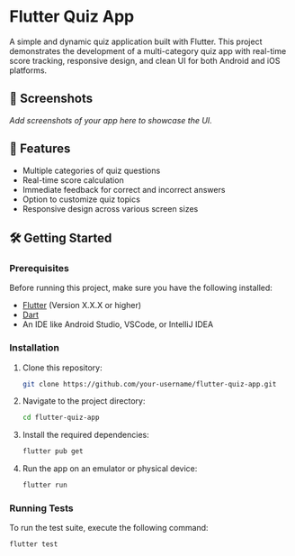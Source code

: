 # Flutter Quiz App

A simple and dynamic quiz application built with Flutter. This project demonstrates the development of a multi-category quiz app with real-time score tracking, responsive design, and clean UI for both Android and iOS platforms.

## 📱 Screenshots

*Add screenshots of your app here to showcase the UI.*

## 🚀 Features

- Multiple categories of quiz questions
- Real-time score calculation
- Immediate feedback for correct and incorrect answers
- Option to customize quiz topics
- Responsive design across various screen sizes

## 🛠️ Getting Started

### Prerequisites

Before running this project, make sure you have the following installed:

- [Flutter](https://flutter.dev/docs/get-started/install) (Version X.X.X or higher)
- [Dart](https://dart.dev/get-dart)
- An IDE like Android Studio, VSCode, or IntelliJ IDEA

### Installation

1. Clone this repository:
    ```bash
    git clone https://github.com/your-username/flutter-quiz-app.git
    ```

2. Navigate to the project directory:
    ```bash
    cd flutter-quiz-app
    ```

3. Install the required dependencies:
    ```bash
    flutter pub get
    ```

4. Run the app on an emulator or physical device:
    ```bash
    flutter run
    ```

### Running Tests

To run the test suite, execute the following command:
```bash
flutter test
